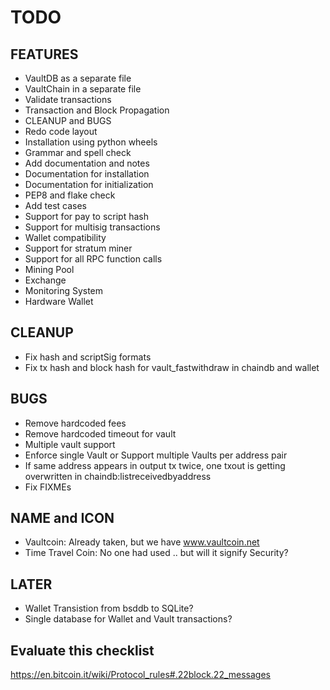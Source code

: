 TODO
====

FEATURES
--------
* VaultDB as a separate file
* VaultChain in a separate file
* Validate transactions
* Transaction and Block Propagation
* CLEANUP and BUGS
* Redo code layout
* Installation using python wheels
* Grammar and spell check
* Add documentation and notes
* Documentation for installation
* Documentation for initialization
* PEP8 and flake check
* Add test cases
* Support for pay to script hash
* Support for multisig transactions
* Wallet compatibility
* Support for stratum miner
* Support for all RPC function calls
* Mining Pool
* Exchange
* Monitoring System
* Hardware Wallet

CLEANUP
-------
* Fix hash and scriptSig formats
* Fix tx hash and block hash for vault_fastwithdraw in chaindb and wallet

BUGS
----
* Remove hardcoded fees
* Remove hardcoded timeout for vault
* Multiple vault support
* Enforce single Vault or Support multiple Vaults per address pair
* If same address appears in output tx twice, one txout is getting
  overwritten in chaindb:listreceivedbyaddress
* Fix FIXMEs

NAME and ICON
-------------
* Vaultcoin: Already taken, but we have www.vaultcoin.net
* Time Travel Coin: No one had used .. but will it signify Security?

LATER
-----
* Wallet Transistion from bsddb to SQLite?
* Single database for Wallet and Vault transactions?

Evaluate this checklist
-----------------------
https://en.bitcoin.it/wiki/Protocol_rules#.22block.22_messages
